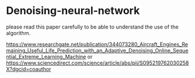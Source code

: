 # Denoising-neural-network
please read this paper carefully to be able to understand the use of the algorithm.

https://www.researchgate.net/publication/344073280_Aircraft_Engines_Remaining_Useful_Life_Prediction_with_an_Adaptive_Denoising_Online_Sequential_Extreme_Learning_Machine
or
https://www.sciencedirect.com/science/article/abs/pii/S095219762030258X?dgcid=coauthor
